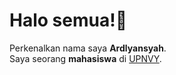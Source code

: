 # Halo semua!👋 
Perkenalkan nama saya **Ardlyansyah**.\
Saya seorang **mahasiswa** di [UPNVY](https://www.upnyk.ac.id/).
<!--
**ardlyansyahh/ardlyansyahh** is a ✨ _special_ ✨ repository because its `README.md` (this file) appears on your GitHub profile.

Here are some ideas to get you started:

- 🔭 I’m currently working on ...
- 🌱 I’m currently learning ...
- 👯 I’m looking to collaborate on ...
- 🤔 I’m looking for help with ...
- 💬 Ask me about ...
- 📫 How to reach me: ...
- 😄 Pronouns: ...
- ⚡ Fun fact: ...
-->
